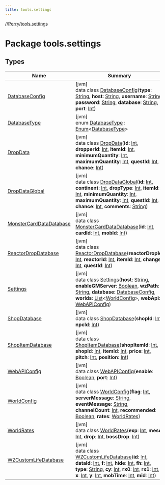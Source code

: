 ```yaml
---
title: tools.settings
---
```

//[Perry](../../index.html)/[tools.settings](index.html)



# Package tools.settings



## Types


| Name | Summary |
|---|---|
| [DatabaseConfig](-database-config/index.html) | [jvm]<br>data class [DatabaseConfig](-database-config/index.html)(**type**: [String](https://kotlinlang.org/api/latest/jvm/stdlib/kotlin/-string/index.html), **host**: [String](https://kotlinlang.org/api/latest/jvm/stdlib/kotlin/-string/index.html), **username**: [String](https://kotlinlang.org/api/latest/jvm/stdlib/kotlin/-string/index.html), **password**: [String](https://kotlinlang.org/api/latest/jvm/stdlib/kotlin/-string/index.html), **database**: [String](https://kotlinlang.org/api/latest/jvm/stdlib/kotlin/-string/index.html), **port**: [Int](https://kotlinlang.org/api/latest/jvm/stdlib/kotlin/-int/index.html)) |
| [DatabaseType](-database-type/index.html) | [jvm]<br>enum [DatabaseType](-database-type/index.html) : [Enum](https://kotlinlang.org/api/latest/jvm/stdlib/kotlin/-enum/index.html)<[DatabaseType](-database-type/index.html)> |
| [DropData](-drop-data/index.html) | [jvm]<br>data class [DropData](-drop-data/index.html)(**id**: [Int](https://kotlinlang.org/api/latest/jvm/stdlib/kotlin/-int/index.html), **dropperId**: [Int](https://kotlinlang.org/api/latest/jvm/stdlib/kotlin/-int/index.html), **itemId**: [Int](https://kotlinlang.org/api/latest/jvm/stdlib/kotlin/-int/index.html), **minimumQuantity**: [Int](https://kotlinlang.org/api/latest/jvm/stdlib/kotlin/-int/index.html), **maximumQuantity**: [Int](https://kotlinlang.org/api/latest/jvm/stdlib/kotlin/-int/index.html), **questId**: [Int](https://kotlinlang.org/api/latest/jvm/stdlib/kotlin/-int/index.html), **chance**: [Int](https://kotlinlang.org/api/latest/jvm/stdlib/kotlin/-int/index.html)) |
| [DropDataGlobal](-drop-data-global/index.html) | [jvm]<br>data class [DropDataGlobal](-drop-data-global/index.html)(**id**: [Int](https://kotlinlang.org/api/latest/jvm/stdlib/kotlin/-int/index.html), **continent**: [Int](https://kotlinlang.org/api/latest/jvm/stdlib/kotlin/-int/index.html), **dropType**: [Int](https://kotlinlang.org/api/latest/jvm/stdlib/kotlin/-int/index.html), **itemId**: [Int](https://kotlinlang.org/api/latest/jvm/stdlib/kotlin/-int/index.html), **minimumQuantity**: [Int](https://kotlinlang.org/api/latest/jvm/stdlib/kotlin/-int/index.html), **maximumQuantity**: [Int](https://kotlinlang.org/api/latest/jvm/stdlib/kotlin/-int/index.html), **questId**: [Int](https://kotlinlang.org/api/latest/jvm/stdlib/kotlin/-int/index.html), **chance**: [Int](https://kotlinlang.org/api/latest/jvm/stdlib/kotlin/-int/index.html), **comments**: [String](https://kotlinlang.org/api/latest/jvm/stdlib/kotlin/-string/index.html)) |
| [MonsterCardDataDatabase](-monster-card-data-database/index.html) | [jvm]<br>data class [MonsterCardDataDatabase](-monster-card-data-database/index.html)(**id**: [Int](https://kotlinlang.org/api/latest/jvm/stdlib/kotlin/-int/index.html), **cardId**: [Int](https://kotlinlang.org/api/latest/jvm/stdlib/kotlin/-int/index.html), **mobId**: [Int](https://kotlinlang.org/api/latest/jvm/stdlib/kotlin/-int/index.html)) |
| [ReactorDropDatabase](-reactor-drop-database/index.html) | [jvm]<br>data class [ReactorDropDatabase](-reactor-drop-database/index.html)(**reactorDropId**: [Int](https://kotlinlang.org/api/latest/jvm/stdlib/kotlin/-int/index.html), **reactorId**: [Int](https://kotlinlang.org/api/latest/jvm/stdlib/kotlin/-int/index.html), **itemId**: [Int](https://kotlinlang.org/api/latest/jvm/stdlib/kotlin/-int/index.html), **change**: [Int](https://kotlinlang.org/api/latest/jvm/stdlib/kotlin/-int/index.html), **questId**: [Int](https://kotlinlang.org/api/latest/jvm/stdlib/kotlin/-int/index.html)) |
| [Settings](-settings/index.html) | [jvm]<br>data class [Settings](-settings/index.html)(**host**: [String](https://kotlinlang.org/api/latest/jvm/stdlib/kotlin/-string/index.html), **enableGMServer**: [Boolean](https://kotlinlang.org/api/latest/jvm/stdlib/kotlin/-boolean/index.html), **wzPath**: [String](https://kotlinlang.org/api/latest/jvm/stdlib/kotlin/-string/index.html), **database**: [DatabaseConfig](-database-config/index.html), **worlds**: [List](https://kotlinlang.org/api/latest/jvm/stdlib/kotlin.collections/-list/index.html)<[WorldConfig](-world-config/index.html)>, **webApi**: [WebAPIConfig](-web-a-p-i-config/index.html)) |
| [ShopDatabase](-shop-database/index.html) | [jvm]<br>data class [ShopDatabase](-shop-database/index.html)(**shopId**: [Int](https://kotlinlang.org/api/latest/jvm/stdlib/kotlin/-int/index.html), **npcId**: [Int](https://kotlinlang.org/api/latest/jvm/stdlib/kotlin/-int/index.html)) |
| [ShopItemDatabase](-shop-item-database/index.html) | [jvm]<br>data class [ShopItemDatabase](-shop-item-database/index.html)(**shopItemId**: [Int](https://kotlinlang.org/api/latest/jvm/stdlib/kotlin/-int/index.html), **shopId**: [Int](https://kotlinlang.org/api/latest/jvm/stdlib/kotlin/-int/index.html), **itemId**: [Int](https://kotlinlang.org/api/latest/jvm/stdlib/kotlin/-int/index.html), **price**: [Int](https://kotlinlang.org/api/latest/jvm/stdlib/kotlin/-int/index.html), **pitch**: [Int](https://kotlinlang.org/api/latest/jvm/stdlib/kotlin/-int/index.html), **position**: [Int](https://kotlinlang.org/api/latest/jvm/stdlib/kotlin/-int/index.html)) |
| [WebAPIConfig](-web-a-p-i-config/index.html) | [jvm]<br>data class [WebAPIConfig](-web-a-p-i-config/index.html)(**enable**: [Boolean](https://kotlinlang.org/api/latest/jvm/stdlib/kotlin/-boolean/index.html), **port**: [Int](https://kotlinlang.org/api/latest/jvm/stdlib/kotlin/-int/index.html)) |
| [WorldConfig](-world-config/index.html) | [jvm]<br>data class [WorldConfig](-world-config/index.html)(**flag**: [Int](https://kotlinlang.org/api/latest/jvm/stdlib/kotlin/-int/index.html), **serverMessage**: [String](https://kotlinlang.org/api/latest/jvm/stdlib/kotlin/-string/index.html), **eventMessage**: [String](https://kotlinlang.org/api/latest/jvm/stdlib/kotlin/-string/index.html), **channelCount**: [Int](https://kotlinlang.org/api/latest/jvm/stdlib/kotlin/-int/index.html), **recommended**: [Boolean](https://kotlinlang.org/api/latest/jvm/stdlib/kotlin/-boolean/index.html), **rates**: [WorldRates](-world-rates/index.html)) |
| [WorldRates](-world-rates/index.html) | [jvm]<br>data class [WorldRates](-world-rates/index.html)(**exp**: [Int](https://kotlinlang.org/api/latest/jvm/stdlib/kotlin/-int/index.html), **meso**: [Int](https://kotlinlang.org/api/latest/jvm/stdlib/kotlin/-int/index.html), **drop**: [Int](https://kotlinlang.org/api/latest/jvm/stdlib/kotlin/-int/index.html), **bossDrop**: [Int](https://kotlinlang.org/api/latest/jvm/stdlib/kotlin/-int/index.html)) |
| [WZCustomLifeDatabase](-w-z-custom-life-database/index.html) | [jvm]<br>data class [WZCustomLifeDatabase](-w-z-custom-life-database/index.html)(**id**: [Int](https://kotlinlang.org/api/latest/jvm/stdlib/kotlin/-int/index.html), **dataId**: [Int](https://kotlinlang.org/api/latest/jvm/stdlib/kotlin/-int/index.html), **f**: [Int](https://kotlinlang.org/api/latest/jvm/stdlib/kotlin/-int/index.html), **hide**: [Int](https://kotlinlang.org/api/latest/jvm/stdlib/kotlin/-int/index.html), **fh**: [Int](https://kotlinlang.org/api/latest/jvm/stdlib/kotlin/-int/index.html), **type**: [String](https://kotlinlang.org/api/latest/jvm/stdlib/kotlin/-string/index.html), **cy**: [Int](https://kotlinlang.org/api/latest/jvm/stdlib/kotlin/-int/index.html), **rx0**: [Int](https://kotlinlang.org/api/latest/jvm/stdlib/kotlin/-int/index.html), **rx1**: [Int](https://kotlinlang.org/api/latest/jvm/stdlib/kotlin/-int/index.html), **x**: [Int](https://kotlinlang.org/api/latest/jvm/stdlib/kotlin/-int/index.html), **y**: [Int](https://kotlinlang.org/api/latest/jvm/stdlib/kotlin/-int/index.html), **mobTime**: [Int](https://kotlinlang.org/api/latest/jvm/stdlib/kotlin/-int/index.html), **mid**: [Int](https://kotlinlang.org/api/latest/jvm/stdlib/kotlin/-int/index.html)) |

